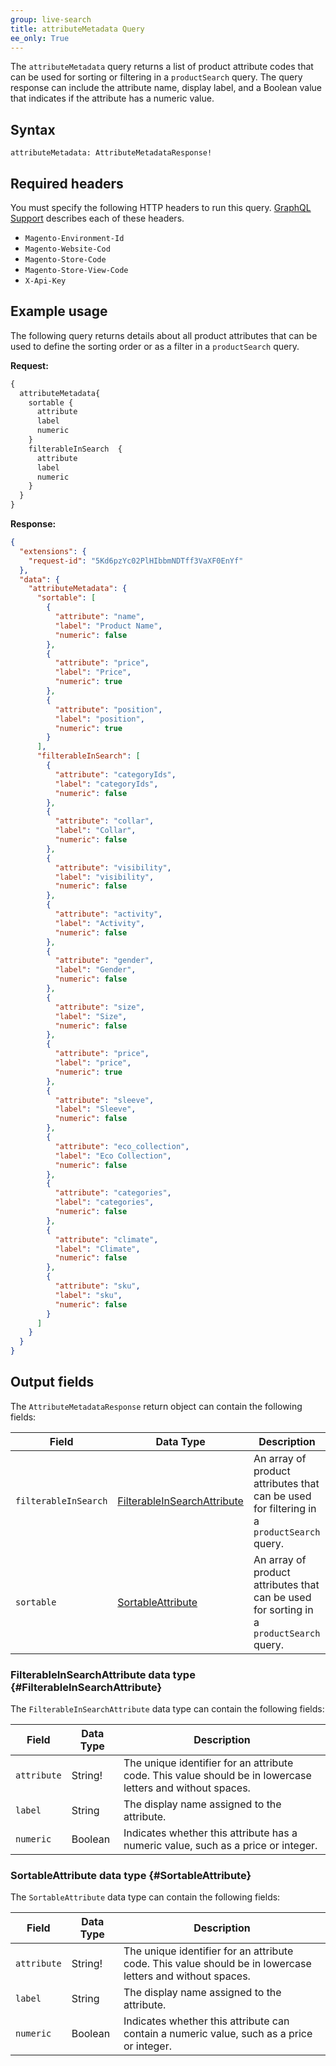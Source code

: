```yaml
---
group: live-search
title: attributeMetadata Query
ee_only: True
---
```


The `attributeMetadata` query returns a list of product attribute codes that can be used for sorting or filtering in a `productSearch` query. The query response can include the attribute name, display label, and a Boolean value that indicates if the attribute has a numeric value.

## Syntax

`attributeMetadata: AttributeMetadataResponse!`

## Required headers

You must specify the following HTTP headers to run this query. [GraphQL Support](https://devdocs-beta.magento.com/live-search/graphql-support.html#headers-list) describes each of these headers.

-  `Magento-Environment-Id`
-  `Magento-Website-Cod`
-  `Magento-Store-Code`
-  `Magento-Store-View-Code`
-  `X-Api-Key`

## Example usage

The following query returns details about all product attributes that can be used to define the sorting order or as a filter in a `productSearch` query.

**Request:**

```graphql
{
  attributeMetadata{
    sortable {
      attribute
      label
      numeric
    }
    filterableInSearch  {
      attribute
      label
      numeric
    }
  }
}
```

**Response:**

```json
{
  "extensions": {
    "request-id": "5Kd6pzYc02PlHIbbmNDTff3VaXF0EnYf"
  },
  "data": {
    "attributeMetadata": {
      "sortable": [
        {
          "attribute": "name",
          "label": "Product Name",
          "numeric": false
        },
        {
          "attribute": "price",
          "label": "Price",
          "numeric": true
        },
        {
          "attribute": "position",
          "label": "position",
          "numeric": true
        }
      ],
      "filterableInSearch": [
        {
          "attribute": "categoryIds",
          "label": "categoryIds",
          "numeric": false
        },
        {
          "attribute": "collar",
          "label": "Collar",
          "numeric": false
        },
        {
          "attribute": "visibility",
          "label": "visibility",
          "numeric": false
        },
        {
          "attribute": "activity",
          "label": "Activity",
          "numeric": false
        },
        {
          "attribute": "gender",
          "label": "Gender",
          "numeric": false
        },
        {
          "attribute": "size",
          "label": "Size",
          "numeric": false
        },
        {
          "attribute": "price",
          "label": "price",
          "numeric": true
        },
        {
          "attribute": "sleeve",
          "label": "Sleeve",
          "numeric": false
        },
        {
          "attribute": "eco_collection",
          "label": "Eco Collection",
          "numeric": false
        },
        {
          "attribute": "categories",
          "label": "categories",
          "numeric": false
        },
        {
          "attribute": "climate",
          "label": "Climate",
          "numeric": false
        },
        {
          "attribute": "sku",
          "label": "sku",
          "numeric": false
        }
      ]
    }
  }
}
```

## Output fields

The `AttributeMetadataResponse` return object can contain the following fields:

Field | Data Type | Description
--- | --- | ---
`filterableInSearch` | [FilterableInSearchAttribute](#FilterableInSearchAttribute) | An array of product attributes that can be used for filtering in a `productSearch` query.
`sortable` | [SortableAttribute](#SortableAttribute) | An array of product attributes that can be used for sorting in a `productSearch` query.

### FilterableInSearchAttribute data type {#FilterableInSearchAttribute}

The `FilterableInSearchAttribute` data type can contain the following fields:

Field | Data Type | Description
--- | --- | ---
`attribute` | String! | The unique identifier for an attribute code. This value should be in lowercase letters and without spaces.
`label` | String | The display name assigned to the attribute.
`numeric` | Boolean | Indicates whether this attribute has a numeric value, such as a price or integer.

### SortableAttribute data type {#SortableAttribute}

The `SortableAttribute` data type can contain the following fields:

Field | Data Type | Description
--- | --- | ---
`attribute` | String! | The unique identifier for an attribute code. This value should be in lowercase letters and without spaces.
`label` | String | The display name assigned to the attribute.
`numeric` | Boolean | Indicates whether this attribute can contain a numeric value, such as a price or integer.
